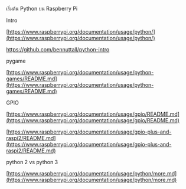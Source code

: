 เริ่มต้น Python บน Raspberry Pi

Intro

[https://www.raspberrypi.org/documentation/usage/python/](https://www.raspberrypi.org/documentation/usage/python/)

https://github.com/bennuttall/python-intro

pygame

[https://www.raspberrypi.org/documentation/usage/python-games/README.md](https://www.raspberrypi.org/documentation/usage/python-games/README.md)

GPIO

[https://www.raspberrypi.org/documentation/usage/gpio/README.md](https://www.raspberrypi.org/documentation/usage/gpio/README.md)

[https://www.raspberrypi.org/documentation/usage/gpio-plus-and-raspi2/README.md](https://www.raspberrypi.org/documentation/usage/gpio-plus-and-raspi2/README.md)

python 2 vs python 3

[https://www.raspberrypi.org/documentation/usage/python/more.md](https://www.raspberrypi.org/documentation/usage/python/more.md)

